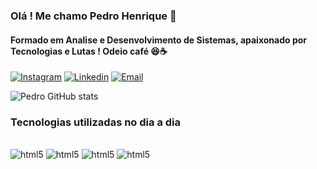 ### Olá ! Me chamo Pedro Henrique 🤙
#### Formado em Analise e Desenvolvimento de Sistemas, apaixonado por Tecnologias e Lutas ! Odeio café 😆☕

[![Instagram](https://img.shields.io/badge/Instagram-E4405F?style=for-the-badge&logo=instagram&logoColor=white)](https://www.instagram.com/pedro_hlv/)
[![Linkedin](https://img.shields.io/badge/LinkedIn-0077B5?style=for-the-badge&logo=linkedin&logoColor=white)](https://www.linkedin.com/in/pedro-henrique-lopes-vieira-9355011a1/)
[![Email](https://img.shields.io/badge/Microsoft_Outlook-0078D4?style=for-the-badge&logo=microsoft-outlook&logoColor=white)](https://www.linkedin.com/in/pedro-henrique-lopes-vieira-9355011a1/)

![Pedro GitHub stats](https://github-readme-stats.vercel.app/api?username=PedroHLV&show_icons=true&theme=dracula)

### Tecnologias utilizadas no dia a dia

<div style="display: inline_block;"><br/>
    <img alt="html5" src="https://img.shields.io/badge/HTML5-E34F26?style=for-the-badge&logo=html5&logoColor=white">
    <img alt="html5" src="https://img.shields.io/badge/CSS3-1572B6?style=for-the-badge&logo=css3&logoColor=white">
    <img alt="html5" src="https://img.shields.io/badge/Python-14354C?style=for-the-badge&logo=python&logoColor=white">
    <img alt="html5" src="https://img.shields.io/badge/JavaScript-F7DF1E?style=for-the-badge&logo=javascript&logoColor=black">
</div>
